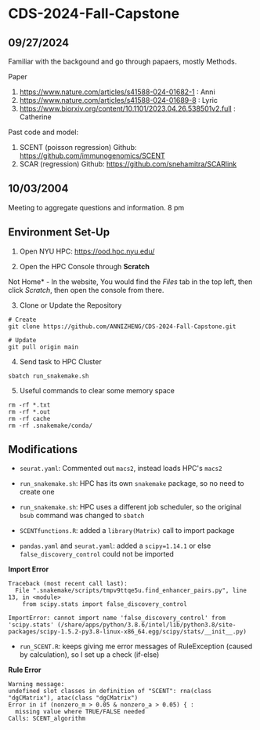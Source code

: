 # CDS-2024-Fall-Capstone


## 09/27/2024
Familiar with the backgound and go through papaers, mostly Methods.

Paper
1. https://www.nature.com/articles/s41588-024-01682-1 : Anni
2. https://www.nature.com/articles/s41588-024-01689-8 : Lyric
3. https://www.biorxiv.org/content/10.1101/2023.04.26.538501v2.full : Catherine

Past code and model:
1. SCENT (poisson regression) Github: https://github.com/immunogenomics/SCENT
2. SCAR (regression) Github: https://github.com/snehamitra/SCARlink

##  10/03/2004
Meeting to aggregate questions and information. 8 pm 

## Environment Set-Up
1. Open NYU HPC: https://ood.hpc.nyu.edu/

2. Open the HPC Console through **Scratch** 

Not Home* - In the website, You would find the *Files* tab in the top left, then click *Scratch*, then open the console from there.

3. Clone or Update the Repository

```
# Create
git clone https://github.com/ANNIZHENG/CDS-2024-Fall-Capstone.git

# Update
git pull origin main
```

4. Send task to HPC Cluster
```
sbatch run_snakemake.sh
```

5. Useful commands to clear some memory space

```
rm -rf *.txt
rm -rf *.out
rm -rf cache
rm -rf .snakemake/conda/
```

## Modifications

- `seurat.yaml`: Commented out `macs2`, instead loads HPC's `macs2`

- `run_snakemake.sh`: HPC has its own `snakemake` package, so no need to create one

- `run_snakemake.sh`: HPC uses a different job scheduler, so the original `bsub` command was changed to `sbatch`

- `SCENTfunctions.R`: added a `library(Matrix)` call to import package

- `pandas.yaml` and `seurat.yaml`: added a `scipy=1.14.1` or else `false_discovery_control` could not be imported

**Import Error**
```
Traceback (most recent call last):
  File ".snakemake/scripts/tmpv9ttqe5u.find_enhancer_pairs.py", line 13, in <module>
    from scipy.stats import false_discovery_control
  
ImportError: cannot import name 'false_discovery_control' from 'scipy.stats' (/share/apps/python/3.8.6/intel/lib/python3.8/site-packages/scipy-1.5.2-py3.8-linux-x86_64.egg/scipy/stats/__init__.py)
```

- `run_SCENT.R`: keeps giving me error messages of RuleException (caused by calculation), so I set up a check (if-else)

**Rule Error**
```
Warning message:
undefined slot classes in definition of "SCENT": rna(class "dgCMatrix"), atac(class "dgCMatrix") 
Error in if (nonzero_m > 0.05 & nonzero_a > 0.05) { : 
  missing value where TRUE/FALSE needed
Calls: SCENT_algorithm
```